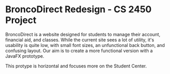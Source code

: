 # BroncoDirect Redesign - CS 2450 Project
BroncoDirect is a website designed for students to manage their account, financial aid, and classes. While the current site sees a lot of utility, it's usability is quite low, with small font sizes, an unfunctional back button, and confusing layout. Our aim is to create a more functional version with a JavaFX prototype.

This protype is horizontal and focuses more on the Student Center.
